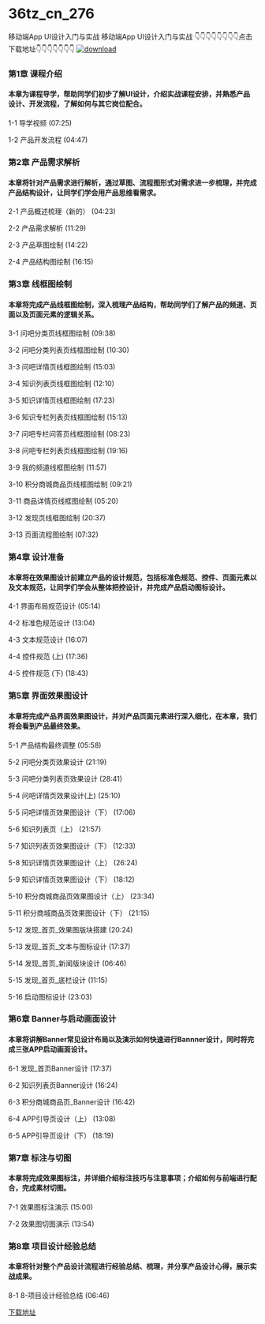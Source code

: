 # 36tz_cn_276
移动端App UI设计入门与实战
移动端App UI设计入门与实战
👇👇👇👇👇👇👇👇点击下载地址👇👇👇👇👇👇👇
[![download](https://51xueit.vip/muke_img/5fd188ae0922e6a205400304.jpg "下载地址")](http://www.36tz.cn "下载地址")
### 第1章 课程介绍

#### 本章为课程导学，帮助同学们初步了解UI设计，介绍实战课程安排，并熟悉产品设计、开发流程，了解如何与其它岗位配合。
1-1 导学视频 (07:25)

1-2 产品开发流程 (04:47)


### 第2章 产品需求解析

#### 本章将针对产品需求进行解析，通过草图、流程图形式对需求进一步梳理，并完成产品结构设计，让同学们学会用产品思维看需求。
2-1 产品概述梳理（新的） (04:23)

2-2 产品需求解析 (11:29)

2-3 产品草图绘制 (14:22)

2-4 产品结构图绘制 (16:15)


### 第3章 线框图绘制 

#### 本章将完成产品线框图绘制，深入梳理产品结构，帮助同学们了解产品的频道、页面以及页面元素的逻辑关系。
3-1 问吧分类页线框图绘制 (09:38)

3-2 问吧分类列表页线框图绘制 (10:30)

3-3 问吧详情页线框图绘制 (15:03)

3-4 知识列表页线框图绘制 (12:10)

3-5 知识详情页线框图绘制 (17:23)

3-6 知识专栏列表页线框图绘制 (15:13)

3-7 问吧专栏问答页线框图绘制 (08:23)

3-8 问吧专栏列表页线框图绘制 (19:16)

3-9 我的频道线框图绘制 (11:57)

3-10 积分商城商品页线框图绘制 (09:21)

3-11 商品详情页线框图绘制 (05:20)

3-12 发现页线框图绘制 (20:37)

3-13 页面流程图绘制 (07:32)


### 第4章 设计准备

#### 本章将在效果图设计前建立产品的设计规范，包括标准色规范、控件、页面元素以及文本规范，让同学们学会从整体把控设计，并完成产品启动图标设计。
4-1 界面布局规范设计 (05:14)

4-2 标准色规范设计 (13:04)

4-3 文本规范设计 (16:07)

4-4 控件规范 (上) (17:36)

4-5 控件规范 (下) (18:43)


### 第5章 界面效果图设计

#### 本章将完成产品界面效果图设计，并对产品页面元素进行深入细化，在本章，我们将会看到产品最终效果。
5-1 产品结构最终调整 (05:58)

5-2 问吧分类页效果设计 (21:19)

5-3 问吧分类列表页效果设计 (28:41)

5-4 问吧详情页效果设计(上) (25:10)

5-5 问吧详情页效果图设计（下） (17:06)

5-6 知识列表页（上） (21:57)

5-7 知识列表页效果图设计（下） (12:33)

5-8 知识详情页效果图设计（上） (26:24)

5-9 知识详情页效果图设计（下） (18:12)

5-10 积分商城商品页效果图设计（上） (23:34)

5-11 积分商城商品页效果图设计（下） (21:15)

5-12 发现_首页_效果图版块搭建 (20:24)

5-13 发现_首页_文本与图标设计 (17:37)

5-14 发现_首页_新闻版块设计 (06:46)

5-15 发现_首页_底栏设计 (11:15)

5-16 启动图标设计 (23:03)


### 第6章 Banner与启动画面设计

#### 本章将讲解Banner常见设计布局以及演示如何快速进行Bannner设计，同时将完成三张APP启动画面设计。
6-1 发现_首页Banner设计 (17:37)

6-2 知识列表页Banner设计 (16:24)

6-3 积分商城商品页_Banner设计 (16:42)

6-4 APP引导页设计（上） (13:08)

6-5 APP引导页设计（下） (18:19)


### 第7章 标注与切图

#### 本章将完成效果图标注，并详细介绍标注技巧与注意事项；介绍如何与前端进行配合，完成素材切图。
7-1 效果图标注演示 (15:00)

7-2 效果图切图演示 (13:54)


### 第8章 项目设计经验总结

#### 本章将针对整个产品设计流程进行经验总结、梳理，并分享产品设计心得，展示实战成果。
8-1 8-项目设计经验总结 (06:46)


[下载地址](http://www.36tz.cn "下载地址")

